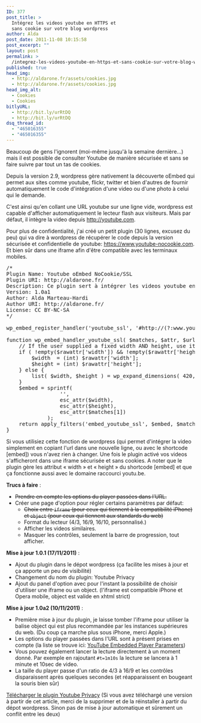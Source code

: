 ```yaml
---
ID: 377
post_title: >
  Intégrez les videos youtube en HTTPS et
  sans cookie sur votre blog wordpress
author: Alda
post_date: 2011-11-08 10:15:58
post_excerpt: ""
layout: post
permalink: >
  /integrez-les-videos-youtube-en-https-et-sans-cookie-sur-votre-blog-wordpress/
published: true
head_img:
  - http://aldarone.fr/assets/cookies.jpg
  - http://aldarone.fr/assets/cookies.jpg
head_img_alt:
  - Cookies
  - Cookies
bitlyURL:
  - http://bit.ly/urRtDQ
  - http://bit.ly/urRtDQ
dsq_thread_id:
  - "465016355"
  - "465016355"
---
```

Beaucoup de gens l'ignorent (moi-même jusqu'à la semaine dernière…) mais il est possible de consulter Youtube de manière sécurisée et sans se faire suivre par tout un tas de cookies.

Depuis la version 2.9, wordpress gère nativement la découverte oEmbed qui permet aux sites comme youtube, flickr, twitter et bien d'autres de fournir automatiquement le code d'intégration d'une video ou d'une photo à celui qui le demande.

C'est ainsi qu'en collant une URL youtube sur une ligne vide, wordpress est capable d'afficher automatiquement le lecteur flash aux visiteurs. Mais par défaut, il intègre la video depuis http://youtube.com.

Pour plus de confidentialité, j'ai créé un petit plugin (30 lignes, excusez du peu) qui va dire à wordpress de récupérer le code depuis la version sécurisée et confidentielle de youtube: https://www.youtube-nocookie.com. Et bien sûr dans une iframe afin d'être compatible avec les terminaux mobiles.

<pre class="brush: php">
/*
Plugin Name: Youtube oEmbed NoCookie/SSL
Plugin URI: http://aldarone.fr/
Description: Ce plugin sert à intégrer les videos youtube en utilisant une iframe, le protocole HTTPS et le domaine nocookie de youtube.
Version: 1.0a1
Author: Alda Marteau-Hardi
Author URI: http://aldarone.fr/
License: CC BY-NC-SA
*/

wp_embed_register_handler('youtube_ssl', '#http://(?:www.youtube.com/watch?v=|youtu.be/)([a-z0-9_-]+)#i', 'wp_embed_handler_youtube_ssl');

function wp_embed_handler_youtube_ssl( $matches, $attr, $url, $rawattr ) {
    // If the user supplied a fixed width AND height, use it
    if ( !empty($rawattr['width']) &amp;&amp; !empty($rawattr['height']) ) {
        $width  = (int) $rawattr['width'];
        $height = (int) $rawattr['height'];
    } else {
        list( $width, $height ) = wp_expand_dimensions( 420, 315, $attr['width'], $attr['height'] );
    }
    $embed = sprintf(
                 '',
                 esc_attr($width),
                 esc_attr($height),
                 esc_attr($matches[1])
             );
    return apply_filters('embed_youtube_ssl', $embed, $matches, $attr, $url, $rawattr);
}
</pre>

Si vous utilisiez cette fonction de wordpress (qui permet d'intégrer la video simplement en copiant l'url dans une nouvelle ligne, ou avec le shortcode [embed]) vous n'avez rien à changer. Une fois le plugin activé vos videos s'afficheront dans une iframe sécurisée et sans cookies. A noter que le plugin gère les attribut « width » et « height » du shortcode [embed] et que ça fonctionne aussi avec le domaine raccourci youtu.be.

<strong>Trucs à faire</strong> :
<ul><li><del datetime="2011-11-10T10:30:29+00:00">Prendre en compte les options du player passées dans l'URL.</del></li>
<li>Créer une page d'option pour régler certains paramètres par défaut:
 <ul>
 <li><del datetime="2011-11-17T09:03:47+00:00">Choix entre <code>iframe</code> (pour ceux qui tiennent à la compatibilité iPhone) et <code>object</code> (pour ceux qui tiennent aux standards du web)</del></li>
 <li>Format du lecteur (4/3, 16/9, 16/10, personnalisé.)</li>
 <li>Afficher les videos similaires.</li>
 <li>Masquer les contrôles, seulement la barre de progression, tout afficher.</li>
 </ul></li>
</ul>

<strong>Mise à jour 1.0.1 (17/11/2011)</strong> :
<ul><li>Ajout du plugin dans le dépot wordpress (ça facilite les mises à jour et ça apporte un peu de visibilité)</li>
<li>Changement du nom du plugin: Youtube Privacy</li>
<li>Ajout du panel d'option avec pour l'instant la possibilité de choisir d'utiliser une iframe ou un object. (l'iframe est compatible iPhone et Opera mobile, object est valide en xhtml strict)</li>
</ul>

<strong>Mise à jour 1.0a2 (10/11/2011)</strong> :
<ul><li>Première mise à jour du plugin, je laisse tomber l'iframe pour utiliser la balise object qui est plus recommandée par les instances supérieures du web. (Du coup ça marche plus sous iPhone, merci Apple.)</li>
<li>Les options du player passées dans l'URL sont à présent prises en compte (la liste se trouve ici: <a href="http://code.google.com/intl/fr-FR/apis/youtube/player_parameters.html">YouTube Embedded Player Parameters</a>)</li>
<li>Vous pouvez également lancer la lecture directement à un moment donné. Par exemple en rajoutant <code>#t=1m10s</code> la lecture se lancera à 1 minute et 10sec de video.</li>
<li>La taille du player passe d'un ratio de 4/3 à 16/9 et les contrôles disparaissent après quelques secondes (et réapparaissent en bougeant la souris bien sûr)</li>
</ul>

<a href="http://wordpress.org/extend/plugins/youtube-privacy/">Télécharger le plugin Youtube Privacy</a> (Si vous avez téléchargé une version à partir de cet article, merci de la supprimer et de la réinstaller à partir du dépot wordpress. Sinon pas de mise à jour automatique et sûrement un conflit entre les deux)